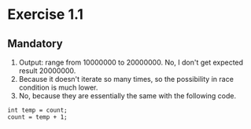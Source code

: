 # Exercise 1.1

## Mandatory

1. Output: range from 10000000 to 20000000. No, I don't get expected result 20000000.
2. Because it doesn't iterate so many times, so the possibility in race condition is much lower.
3. No, because they are essentially the same with the following code.

```
int temp = count;
count = temp + 1;
```
